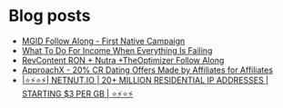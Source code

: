 # Blog posts
<!-- BLOG-POST-LIST:START -->
- [MGID Follow Along - First Native Campaign](https://afflift.com/f/threads/mgid-follow-along-first-native-campaign.9464/)
- [What To Do For Income When Everything Is Failing](https://afflift.com/f/threads/what-to-do-for-income-when-everything-is-failing.9955/)
- [RevContent RON + Nutra +TheOptimizer Follow Along](https://afflift.com/f/threads/revcontent-ron-nutra-theoptimizer-follow-along.7210/)
- [ApproachX - 20% CR Dating Offers Made by Affiliates for Affiliates](https://afflift.com/f/threads/approachx-20-cr-dating-offers-made-by-affiliates-for-affiliates.9381/)
- [|⭐⚡⭐⚡| NETNUT.IO | 20+ MILLION RESIDENTIAL IP ADDRESSES | STARTING $3 PER GB | ⭐⚡⭐⚡](https://afflift.com/f/threads/%E2%AD%90%E2%9A%A1%E2%AD%90%E2%9A%A1-netnut-io-20-million-residential-ip-addresses-starting-3-per-gb-%E2%AD%90%E2%9A%A1%E2%AD%90%E2%9A%A1.9940/)
<!-- BLOG-POST-LIST:END -->

